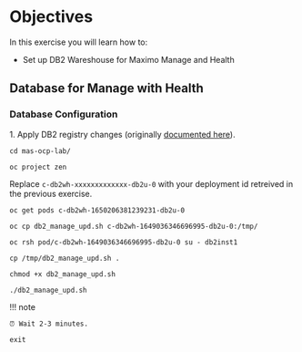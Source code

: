 # Objectives
In this exercise you will learn how to:

*  Set up DB2 Wareshouse for Maximo Manage and Health

## Database for Manage with Health

### Database Configuration

1\. Apply DB2 registry changes (originally [documented here](https://www.ibm.com/docs/en/maximo-manage/8.2.0?topic=deployment-configuring-db2-warehouse)).

```shell
cd mas-ocp-lab/
```
```shell
oc project zen
```

Replace `c-db2wh-xxxxxxxxxxxxx-db2u-0` with your deployment id retreived in the previous exercise.

```shell
oc get pods c-db2wh-1650206381239231-db2u-0
```
```shell
oc cp db2_manage_upd.sh c-db2wh-1649036346696995-db2u-0:/tmp/
```
```shell
oc rsh pod/c-db2wh-1649036346696995-db2u-0 su - db2inst1
```
```shell
cp /tmp/db2_manage_upd.sh .
```
```shell
chmod +x db2_manage_upd.sh
```
```shell
./db2_manage_upd.sh
```

!!! note

    ⏰ Wait 2-3 minutes. 

```shell
exit
```